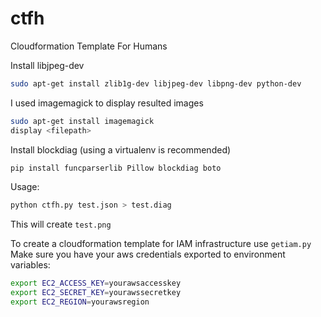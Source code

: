 # ctfh
Cloudformation Template For Humans

Install libjpeg-dev
```bash
sudo apt-get install zlib1g-dev libjpeg-dev libpng-dev python-dev
```

I used imagemagick to display resulted images
```bash
sudo apt-get install imagemagick
display <filepath>
```

Install blockdiag (using a virtualenv is recommended)
```bash
pip install funcparserlib Pillow blockdiag boto
```

Usage:
```bash
python ctfh.py test.json > test.diag
```

This will create `test.png`

To create a cloudformation template for IAM infrastructure use `getiam.py`
Make sure you have your aws credentials exported to environment variables:
```bash
export EC2_ACCESS_KEY=yourawsaccesskey
export EC2_SECRET_KEY=yourawssecretkey
export EC2_REGION=yourawsregion
```